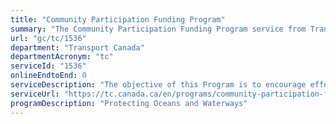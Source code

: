 ```yaml
---
title: "Community Participation Funding Program"
summary: "The Community Participation Funding Program service from Transport Canada is not available end-to-end online, according to the GC Service Inventory."
url: "gc/tc/1536"
department: "Transport Canada"
departmentAcronym: "tc"
serviceId: "1536"
onlineEndtoEnd: 0
serviceDescription: "The objective of this Program is to encourage effective participation of local communities as well as increase the capacity of those communities to engage and share their knowledge and expertise in the development and improvement of Canada’s marine transportation system."
serviceUrl: "https://tc.canada.ca/en/programs/community-participation-funding-program"
programDescription: "Protecting Oceans and Waterways"
---
```

